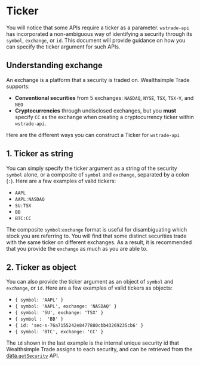 # Ticker

You will notice that some APIs require a ticker as a parameter. `wstrade-api` has incorporated a non-ambiguous way of identifying a security through its `symbol`, `exchange`, or `id`. This document will provide guidance on how you can specify the ticker argument for such APIs.

## Understanding exchange

An exchange is a platform that a security is traded on.  Wealthsimple Trade supports:
* **Conventional securities** from 5 exchanges: `NASDAQ`, `NYSE`, `TSX`, `TSX-V`, and `NEO`
* **Cryptocurrencies** through undisclosed exchanges, but you **must** specify `CC` as the exchange when creating a cryptocurrency ticker within `wstrade-api`.

Here are the different ways you can construct a Ticker for `wstrade-api`

## 1. Ticker as string

You can simply specify the ticker argument as a string of the security `symbol` alone, or a composite of `symbol` and `exchange`, separated by a colon (`:`). Here are a few examples of valid tickers:
* `AAPL`
* `AAPL:NASDAQ`
* `SU:TSX`
* `BB`
* `BTC:CC`

The composite `symbol`:`exchange` format is useful for disambiguating which stock you are referring to. You will find that some distinct securities trade with the same ticker on different exchanges. As a result, it is recommended that you provide the `exchange` as much as you are able to.

## 2. Ticker as object

You can also provide the ticker argument as an object of `symbol` and `exchange`, or `id`. Here are a few examples of valid tickers as objects:
* `{ symbol: 'AAPL' }`
* `{ symbol: 'AAPL', exchange: 'NASDAQ' }`
* `{ symbol: 'SU', exchange: 'TSX' }`
* `{ symbol :  'BB' }`
* `{ id: 'sec-s-76a7155242e8477880cbb43269235cb6' }`
* `{ symbol: 'BTC', exchange: 'CC' }`

The `id` shown in the last example is the internal unique security id that Wealthsimple Trade assigns to each security, and can be retrieved from the [data.`getSecurity`](/docs/data/README.md#data-getSecurity) API.
